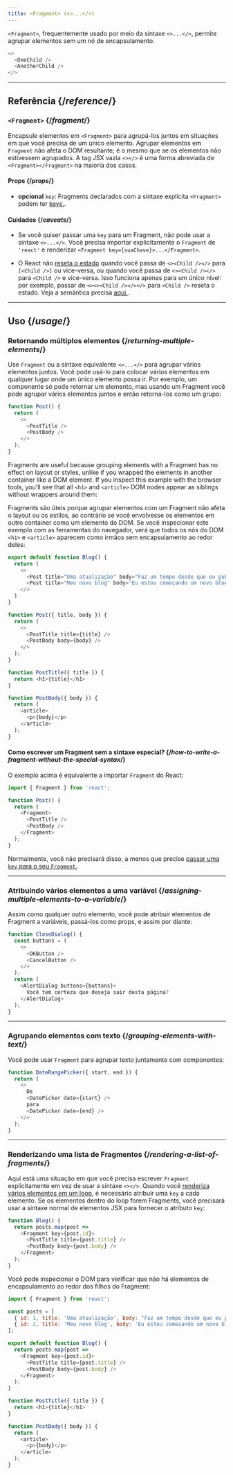```yaml
---
title: <Fragment> (<>...</>)
---
```


<Intro>

`<Fragment>`,  frequentemente usado por meio da sintaxe `<>...</>`,  permite agrupar elementos sem um nó de encapsulamento. 

```js
<>
  <OneChild />
  <AnotherChild />
</>
```

</Intro>

<InlineToc />

---

## Referência {/*reference*/}

### `<Fragment>` {/*fragment*/}

Encapsule elementos em `<Fragment>` para agrupá-los juntos em situações em que você precisa de um único elemento. Agrupar elementos em `Fragment` não afeta o DOM resultante; é o mesmo que se os elementos não estivessem agrupados. A tag JSX vazia `<></>` é uma forma abreviada de `<Fragment></Fragment>` na maioria dos casos.

#### Props {/*props*/}

- **opcional** `key`: Fragments declarados com a sintaxe explícita `<Fragment>` podem ter [keys.](https://pt-br.react.dev/learn/rendering-lists#keeping-list-items-in-order-with-key). 
#### Cuidados {/*caveats*/}

- Se você quiser passar uma `key` para um Fragment, não pode usar a sintaxe `<>...</>`. Você precisa importar explicitamente o `Fragment` de `'react'` e renderizar `<Fragment key={suaChave}>...</Fragment>`. 

- O React não [reseta o estado](/learn/preserving-and-resetting-state) quando você passa de `<><Child /></>` para `[<Child />]` ou vice-versa, ou quando você passa de `<><Child /></>` para `<Child />` e vice-versa. Isso funciona apenas para um único nível: por exemplo, passar de `<><><Child /></></>` para `<Child />` reseta o estado. Veja a semântica precisa [aqui.](https://gist.github.com/clemmy/b3ef00f9507909429d8aa0d3ee4f986b). 

---

## Uso {/*usage*/}

### Retornando múltiplos elementos {/*returning-multiple-elements*/}

Use `Fragment` ou a sintaxe equivalente `<>...</>` para agrupar vários elementos juntos. Você pode usá-lo para colocar vários elementos em qualquer lugar onde um único elemento possa ir. Por exemplo, um componente só pode retornar um elemento, mas usando um Fragment você pode agrupar vários elementos juntos e então retorná-los como um grupo: 

```js {3,6}
function Post() {
  return (
    <>
      <PostTitle />
      <PostBody />
    </>
  );
}
```

Fragments are useful because grouping elements with a Fragment has no effect on layout or styles, unlike if you wrapped the elements in another container like a DOM element. If you inspect this example with the browser tools, you'll see that all `<h1>` and `<article>` DOM nodes appear as siblings without wrappers around them:

Fragments são úteis porque agrupar elementos com um Fragment não afeta o layout ou os estilos, ao contrário se você envolvesse os elementos em outro container como um elemento do DOM. Se você inspecionar este exemplo com as ferramentas do navegador, verá que todos os nós do DOM `<h1>` e `<article>` aparecem como irmãos sem encapsulamento ao redor deles: 

<Sandpack>

```js
export default function Blog() {
  return (
    <>
      <Post title="Uma atualização" body="Faz um tempo desde que eu publiquei..." />
      <Post title="Meu novo blog" body="Eu estou começando um novo blog!" />
    </>
  )
}

function Post({ title, body }) {
  return (
    <>
      <PostTitle title={title} />
      <PostBody body={body} />
    </>
  );
}

function PostTitle({ title }) {
  return <h1>{title}</h1>
}

function PostBody({ body }) {
  return (
    <article>
      <p>{body}</p>
    </article>
  );
}
```

</Sandpack>

<DeepDive>

#### Como escrever um Fragment sem a sintaxe especial? {/*how-to-write-a-fragment-without-the-special-syntax*/}

O exemplo acima é equivalente a importar `Fragment` do React:

```js {1,5,8}
import { Fragment } from 'react';

function Post() {
  return (
    <Fragment>
      <PostTitle />
      <PostBody />
    </Fragment>
  );
}
```

Normalmente, você não precisará disso, a menos que precise [passar uma `key` para o seu `Fragment`.](#rendering-a-list-of-fragments)

</DeepDive>

---

### Atribuindo vários elementos a uma variável {/*assigning-multiple-elements-to-a-variable*/}

Assim como qualquer outro elemento, você pode atribuir elementos de Fragment a variáveis, passá-los como props, e assim por diante: 

```js
function CloseDialog() {
  const buttons = (
    <>
      <OKButton />
      <CancelButton />
    </>
  );
  return (
    <AlertDialog buttons={buttons}>
      Você tem certeza que deseja sair desta página?
    </AlertDialog>
  );
}
```

---

### Agrupando elementos com texto {/*grouping-elements-with-text*/}

Você pode usar `Fragment` para agrupar texto juntamente com componentes: 

```js
function DateRangePicker({ start, end }) {
  return (
    <>
      De
      <DatePicker date={start} />
      para
      <DatePicker date={end} />
    </>
  );
}
```

---

### Renderizando uma lista de Fragmentos {/*rendering-a-list-of-fragments*/}

Aqui está uma situação em que você precisa escrever `Fragment` explicitamente em vez de usar a sintaxe `<></>`. Quando você [renderiza vários elementos em um loop](https://pt-br.react.dev/learn/rendering-lists), é necessário atribuir uma `key` a cada elemento. Se os elementos dentro do loop forem Fragments, você precisará usar a sintaxe normal de elementos JSX para fornecer o atributo `key`: 

```js {3,6}
function Blog() {
  return posts.map(post =>
    <Fragment key={post.id}>
      <PostTitle title={post.title} />
      <PostBody body={post.body} />
    </Fragment>
  );
}
```

Você pode inspecionar o DOM para verificar que não há elementos de encapsulamento ao redor dos filhos do Fragment:

<Sandpack>

```js
import { Fragment } from 'react';

const posts = [
  { id: 1, title: 'Uma atualização', body: "Faz um tempo desde que eu publiquei..." },
  { id: 2, title: 'Meu novo blog', body: 'Eu estou começando um novo blog!' }
];

export default function Blog() {
  return posts.map(post =>
    <Fragment key={post.id}>
      <PostTitle title={post.title} />
      <PostBody body={post.body} />
    </Fragment>
  );
}

function PostTitle({ title }) {
  return <h1>{title}</h1>
}

function PostBody({ body }) {
  return (
    <article>
      <p>{body}</p>
    </article>
  );
}
```

</Sandpack>
